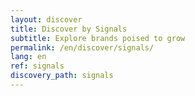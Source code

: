 ```yaml
---
layout: discover
title: Discover by Signals
subtitle: Explore brands poised to grow
permalink: /en/discover/signals/
lang: en
ref: signals
discovery_path: signals
---
```


